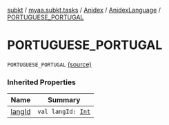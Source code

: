 [subkt](../../../index.md) / [myaa.subkt.tasks](../../index.md) / [Anidex](../index.md) / [AnidexLanguage](index.md) / [PORTUGUESE_PORTUGAL](./-p-o-r-t-u-g-u-e-s-e_-p-o-r-t-u-g-a-l.md)

# PORTUGUESE_PORTUGAL

`PORTUGUESE_PORTUGAL` [(source)](https://github.com/Myaamori/SubKt/blob/0.1.7/src/main/kotlin/myaa/subkt/tasks/tasks.kt#L1063)

### Inherited Properties

| Name | Summary |
|---|---|
| [langId](lang-id.md) | `val langId: `[`Int`](https://kotlinlang.org/api/latest/jvm/stdlib/kotlin/-int/index.html) |

